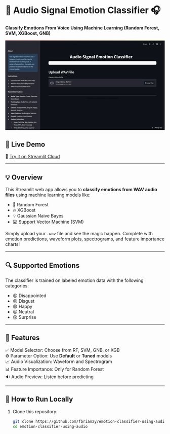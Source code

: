 # 🎵 Audio Signal Emotion Classifier 🎧  
**Classify Emotions From Voice Using Machine Learning (Random Forest, SVM, XGBoost, GNB)**

![Streamlit App Screenshot](./assets/Screenshot-1.png)

## 🚀 Live Demo  
🔗 [Try it on Streamlit Cloud](https://your-streamlit-link.streamlit.app)

---

## 💡 Overview
This Streamlit web app allows you to **classify emotions from WAV audio files** using machine learning models like:

- 🌳 Random Forest  
- 🔥 XGBoost  
- 💡 Gaussian Naive Bayes  
- 💻 Support Vector Machine (SVM)

Simply upload your `.wav` file and see the magic happen. Complete with emotion predictions, waveform plots, spectrograms, and feature importance charts!

---

## 🔍 Supported Emotions
The classifier is trained on labeled emotion data with the following categories:

- 😞 Disappointed  
- 😖 Disgust  
- 😄 Happy  
- 😐 Neutral  
- 😲 Surprise  

---

## 🧠 Features
✅ Model Selector: Choose from RF, SVM, GNB, or XGB  
⚙️ Parameter Option: Use **Default** or **Tuned** models  
📈 Audio Visualization: Waveform and Spectrogram  
📊 Feature Importance: Only for Random Forest  
🔉 Audio Preview: Listen before predicting  

---

## 📁 How to Run Locally

1. Clone this repository:

   ```bash
   git clone https://github.com/fbrianzy/emotion-classifier-using-audio
   cd emotion-classifier-using-audio
   ```
